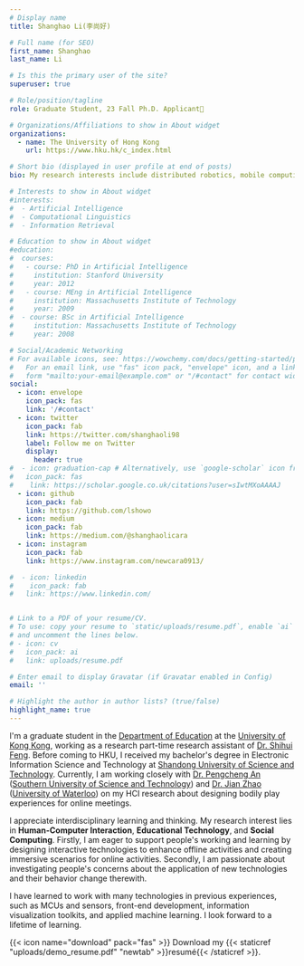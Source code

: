 ```yaml
---
# Display name
title: Shanghao Li(李尚好)

# Full name (for SEO)
first_name: Shanghao
last_name: Li

# Is this the primary user of the site?
superuser: true

# Role/position/tagline
role: Graduate Student, 23 Fall Ph.D. Applicant🌟

# Organizations/Affiliations to show in About widget
organizations:
  - name: The University of Hong Kong
    url: https://www.hku.hk/c_index.html

# Short bio (displayed in user profile at end of posts)
bio: My research interests include distributed robotics, mobile computing and programmable matter.

# Interests to show in About widget
#interests:
#  - Artificial Intelligence
#  - Computational Linguistics
#  - Information Retrieval

# Education to show in About widget
#education:
#  courses:
#   - course: PhD in Artificial Intelligence
#     institution: Stanford University
#     year: 2012
#   - course: MEng in Artificial Intelligence
#     institution: Massachusetts Institute of Technology
#     year: 2009
#  - course: BSc in Artificial Intelligence
#     institution: Massachusetts Institute of Technology
#     year: 2008

# Social/Academic Networking
# For available icons, see: https://wowchemy.com/docs/getting-started/page-builder/#icons
#   For an email link, use "fas" icon pack, "envelope" icon, and a link in the
#   form "mailto:your-email@example.com" or "/#contact" for contact widget.
social:
  - icon: envelope
    icon_pack: fas
    link: '/#contact'
  - icon: twitter
    icon_pack: fab
    link: https://twitter.com/shanghaoli98
    label: Follow me on Twitter
    display:
      header: true
#  - icon: graduation-cap # Alternatively, use `google-scholar` icon from `ai` icon pack
#   icon_pack: fas
#    link: https://scholar.google.co.uk/citations?user=sIwtMXoAAAAJ
  - icon: github
    icon_pack: fab
    link: https://github.com/lshowo
  - icon: medium
    icon_pack: fab
    link: https://medium.com/@shanghaolicara 
  - icon: instagram
    icon_pack: fab
    link: https://www.instagram.com/newcara0913/ 

#  - icon: linkedin
#    icon_pack: fab
#   link: https://www.linkedin.com/


# Link to a PDF of your resume/CV.
# To use: copy your resume to `static/uploads/resume.pdf`, enable `ai` icons in `params.yaml`,
# and uncomment the lines below.
# - icon: cv
#   icon_pack: ai
#   link: uploads/resume.pdf

# Enter email to display Gravatar (if Gravatar enabled in Config)
email: ''

# Highlight the author in author lists? (true/false)
highlight_name: true
---
```


I'm a graduate student in the [Department of Education](https://web.edu.hku.hk/) at the [University of Kong Kong](https://www.hku.hk/), working as a research part-time research assistant of [Dr. Shihui Feng](https://scholar.google.com/citations?hl=en&user=gpQwSXwAAAAJ). Before coming to HKU, I received my bachelor's degree in Electronic Information Science and Technology at [Shandong University of Science and Technology](http://www.sdust.edu.cn/?yikikata=2af5c43f-b0c06ac4adb9ed563acd99c16a32a044). Currently, I am working closely with [Dr. Pengcheng An](https://scholar.google.com/citations?hl=en&user=8NN-2uYAAAAJ) ([Southern University of Science and Technology](https://www.sustech.edu.cn/en/)) and [Dr. Jian Zhao](https://www.jeffjianzhao.com/) ([University of Waterloo](https://uwaterloo.ca/)) on my HCI research about designing bodily play experiences for online meetings.

I appreciate interdisciplinary learning and thinking. My research interest lies in **Human-Computer Interaction**, **Educational Technology**, and **Social Computing**. Firstly, I am eager to support people's working and learning by designing interactive technologies to enhance offline activities and creating immersive scenarios for online activities. Secondly, I am passionate about investigating people's concerns about the application of new technologies and their behavior change therewith.

I have learned to work with many technologies in previous experiences, such as MCUs and sensors, front-end development, information visualization toolkits, and applied machine learning. I look forward to a lifetime of learning.

{{< icon name="download" pack="fas" >}} Download my {{< staticref "uploads/demo_resume.pdf" "newtab" >}}resumé{{< /staticref >}}.
